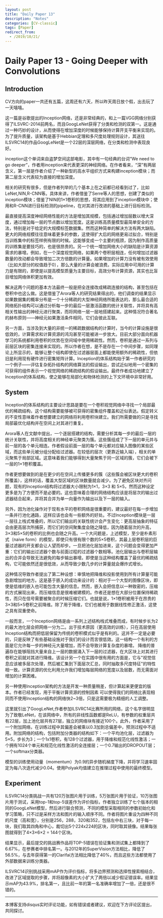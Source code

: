 ```yaml
---
layout: post
title: "Daily Paper 13"
description: "Notes"
categories: [CV-classic]
tags: [Paper]
redirect_from:
  - /2019/10/21/
---
```


# Daily Paper 13 - Going Deeper with Convolutions  

## Introduction  

CV方向的paper一共还有五篇，这周还有六天，所以昨天周日放个假，出去玩了一天嘻嘻。  

这一篇是谷歌提出的Inception网络，还是非常经典的，和上一篇VGG网络分别获得了ILSVRC-2014前两名，而且GoogLeNet获得了分类和检测的双第一。这是通过一种巧妙的设计，从而使得在增加深度的时候能够保持计算开支平衡来实现的。为了提升质量，该架构是基于Hebbian定理和多尺度处理规则设计，其送往ILSVRC14的作品GoogLeNet是一个22层的深层网络，在分类和检测中表现良好。  

inception这个单词来自盗梦空间这部电影，其中有一句经典的台词“We need to go deeper”，作者用inception来代表更深的神经网络。在作者看来，“深”有两层含义，第一层是作者介绍了一种新型的高水平组织方式来构建inception模块；而第二层含义代表较为直接的增加深度。  

相关的研究有很多，但是作者列举的几个基本上在之前都已经看到过了，比如LeNet,NIN,R-CNN等。具体来讲，作者借鉴了Serre等人的思想，创建了类似的inception模块；借鉴了NIN的1×1卷积的思想，将其应用到了inception模块中；使用和R-CNN进行目标检测的pipeline，在对其进行改进的基础上进行目标检测。  

最直接提高深度神经网络性能的方法是增加其规模，包括通过增加层数以增大深度，通过增加每一层的节点数以增加宽度。这是训练高质量模型最简单安全的方法，特别是对于给定的大规模标签数据集。然而这种简单的解决方法有两大缺陷。更大的网络规模往往意味着更多的参数，这使得扩大后的网络更易过拟合，特别是当训练集中的标签样例有限的时候。这能够变成一个主要的瓶颈，因为制作高质量的训练集是要技巧的，也是很昂贵的。另一个统一增加网络大小的缺陷是计算资源需求的暴增。例如，在一个深度视觉网络，如果两个卷积层相连，任何增加过滤器数量的改动都会导致增加二次方倍数的计算量。如果增加的计算力没有被有效使用（比如大部分的权值趋于0），那么大量的计算会被浪费。实际应用中可用的计算力是有限的，即使是以提高模型质量为主要目标，高效分布计算资源，其实也比盲目增加网络体积更加有效。  

解决这两个问题的基本方法最终一般是把全连接改成稀疏连接的结构，甚至包括在卷积中也这么做。这是借鉴了Arora等人的研究结果得出的，他们调查的结果显示如果数据集的概率分布是一个十分稀疏的大型神经网络所能表达的，那么最合适的网络拓扑结构可以通过分析每一步的最后一层激活函数的统计关联性，并将具有高相关性输出的神经元进行聚类，而将网络一层一层地搭建起来。这种情况符合著名的赫布原则——神经元如果激活条件相同，它们会彼此互联。  

另一方面，当涉及到大量的非统一的稀疏数据结构的计算时，当今的计算设施是很低效的，计算需求和计算资源的鸿沟甚至可能被进一步放大。目前大部分面向机器学习的系统都利用卷积的优势在空间域中使用稀疏性。然而，卷积是通过一系列与前层区块的密集连接来实现的。所以作者在想，是不是存在一个中间步骤，如同理论上所显示的，能够让整个结构即使在过滤器层面上都能使用额外的稀疏性，但依旧是利用现有硬件进行密集矩阵计算。Inception的体系结构始于第一作者研究的一个例子——评估复杂拓扑结构的网络算法的假设输出，尝试近似地用一个密集的可获得的组件表示一个视觉网络的稀疏结构的假设输出。最终作者成功地建立了Inception的体系结构，使之能够在局部化和物体检测的上下文环境中非常好用。  

## System  

Inception的体系结构的主要设计思路是要在一个卷积视觉网络中寻找一个局部最优的稀疏结构，这个结构需要能够被可获得的密集组件覆盖和近似表达。假定转义的不变性意味着作者想要建立的网络将利用卷积块建立。我们所需要做的只是寻找局部最优化结构并在空间上对其进行重复。  

Arora等人在文献中提出，一个逐层搭建的结构，需要分析其每一步的最后一层的统计关联性，并将高度相关的神经单元聚类为簇。这些簇组成了下一层的单元并与前一层的各个单元相连。作者假设前面一层的每个单元都对应输入图像的某些区域，而这些单元被分组分配给过滤器。在较低的层次（更靠近输入端），相关的单元聚焦于局部区域。这意味着我们能够得到大量聚焦于同一区域的簇，它们会被下一层的1×1卷积覆盖。  

作者更想要做到的是在更少的在空间上传播更多的簇（这些簇会被区块更大的卷积所覆盖），这样的话，覆盖大型区域的区块数量就会减少。为了避免区块对齐问题，现有的Inception结构将过滤器大小限制为1×1，3×3 和 5×5，然而这种设定更多是为了方便而不是必要的。这也意味着合理的网络结构应该是将层次的输出过滤器结合起来，并将其合并为单一向量作为输出以及下一层的输入。  

另外，因为池化操作对于现有水平的卷积网络是很重要的，建议最好在每一步增加一条并行池化通路，这样应该也会有一些额外的好处。不过Inception模块是一层一层往上栈式堆叠的，所以它们输出的关联性统计会产生变化：更高层抽象的特征会由更高层次所捕获，而它们的空间聚集度会随之降低，因为随着层次的升高，3×3和5×5的卷积的比例也会随之升高。一个大问题是，上述模型，至少是朴素形式（naive form）的模型，即使只有很有限个数的5×5卷积，其最上层卷积层的巨量过滤器的开支都会让人望而却步。一旦把池化层加进来，这个问题会变得更加严重：它们的输出过滤器个数与前面过程的过滤器个数相等。池化层输出与卷积层输出的合并会导致无法避免的每步输出暴增。即使是当这种结构覆盖了最优的稀疏结构，它可能依然还是很低效，从而导致少数几步的计算量就会爆炸式增长。  

这种情况导致作者提出了第二种设想：审慎地把降维和投影使用到所有计算量可能急剧增加的地方。这是基于嵌入的成功来设计的：相对于一个大型的图像区块，即使是低维的嵌入也可能包含大量的信息。然而，嵌入会把信息以一种致密的，压缩的方式展现出来，而压缩信息是很难被建模的。作者还是想在大部分位置保持稀疏性，而只在信号需要被聚合的时候压缩它们。也就是说，1×1卷积被用于在昂贵的3×3和5×5卷积之前降维。除了用于降维，它们也被用于数据线性修正激活，这使之具有双重使命。  

一般而言，一个Inception网络是由一系列上述结构栈式堆叠而成，有时候步长为2的最大池化层会把网络一分为二。出于技术原因（更高效的训练），只在高层使用Inception结构而把低层保留为传统的卷积模式似乎是有利的。这并不一定是必要的，只是反映了有些基础设施对于我们的设计而言很低效。这一结构一个有利的方面是它允许每一步的神经元大量增加，而不会导致计算复杂度的暴增。 降维的普遍存在能够阻挡大量来自上一层的数据涌入下一层的过滤器，在大区块上对其进行卷积之前就对其进行降维。该设计另一个在实践中很有用的方面是，它与"视觉信息应该被多层次处理，然后被汇集到下面层次汇总，同时抽取多尺度特征"的特性相一致。计算资源的优化利用允许我们增加每层网络的宽度以及层数，而无需面对增加的计算困难。  

另一种使用Inception架构的方法是开发一种质量稍差，但计算起来更便宜的版本。作者已经发现，用于平衡计算资源的控制因素 可以使得我们的网络比表现相同而不使用Inception结构的网络快2~3倍，只是这需要极为精细的人工调整。  

这里就引出了GoogLeNet,作者参加ILSVRC14比赛所用的网络，这个名字很明显为了致敬LeNet，在该网络中，所有的非线性函数都是ReLU，有参数的权重层共有22层，加上池化层共有27层，独立的网络块有接近100个。此外，作者采用了一个附加网络，在训练过程中其偏差会被乘以0.3加到总偏差中，预测过程中不适用。附加网络的结构，包括附加分类器的结构如下：一个平均池化层，过滤器为5×5，步长为3；一个1x1卷积，有128个过滤器，用于降维和规范化线性激活；一个拥有1024个单元和规范化线性激活的全连接层；一个0.7输出的DROPOUT层；一个softmax分类器。  

模型的训练使用动量（momentum）为0.9的异步随机梯度下降，并将学习速率固定为每八次迭代减少0.04。使用Polyak均值建立在推理过程中使用的最终模型。  

## Experiment  

ILSVRC14分类挑战一共有120万张图片用于训练，5万张图片用于验证，10万张图片用于测试，采用top-1和top-5误差作为评价指标，作者独立训练了七个版本的相同的GoogLeNet模型，然后进行联合预测，不同的模型采取相同的参数初始化和学习策略，只不过是采样方法和图片的输入顺序不同。作者将图片重设为四种不同的尺度（高和宽），分别是256，288，320和352，包括左中右三块，对于每一块，我们取其四角和中心，裁切出5个224x224的区块，同时取其镜像。结果每张图就得到了4×3×6×2 = 144个区块。  

结果显示，最后提交的挑战赛作品将TOP-5错误在验证集和测试集上都降到了6.67%，在参赛者中排名第一。与2012年的SuperVision方法相比，降低了56.5%，与去年获得第一的Clarifai方法相比降低了40%，而且这些方法都使用了外部数据来训练分类器。  

ILSVRC14识别挑战采用mAP作为评价指标，将多边界预测和选择性搜索相结合，改进了区域提取的步骤，并将超像素的大小扩大了两倍以减少假证错误率。结果显示mAP为43.9%，排名第一，且比前一年的第一名准确率增加了一倍，还是很不错的。  


---
本博客支持disqus实时评论功能，如有错误或者建议，欢迎在下方评论区提出，共同探讨。  
